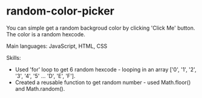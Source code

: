 # random-color-picker

You can simple get a random backgroud color by clicking 'Click Me' button.
The color is a random hexcode.

Main languages: JavaScript, HTML, CSS

Skills:

- Used 'for' loop to get 6 random hexcode - looping in an array ['0', '1', '2', '3', '4', '5' ... 'D', 'E', 'F'].
- Created a reusable function to get random number - used Math.floor() and Math.random().
